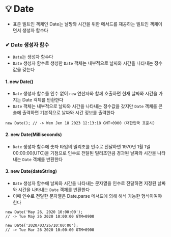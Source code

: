 # 💡 Date
- 표준 빌트인 객체인 Date는 날짱와 시간을 위한 메서드를 재공하는 빌트인 객체이면서 생성자 함수다

### ✔ Date 생성자 함수
- `Date`는 생성자 함수다
- `Date` 생성자 함수로 생성한 `Date` 객체는 내부적으로 날짜와 시간을 나타내는 정수값을 갖는다

#### 1. new Date()
- `Date` 생성자 함수를 인수 없이 `new` 연산자와 함께 호출하면 현재 날짜와 시간을 가지는 Date 객체를 반환한다
- `Date` 객체는 내부적으로 날짜와 시간을 나타내는 정수값을 갖지만 `Date` 객체를 콘솔에 출력하면 기본적으로 날짜와 시간 정보를 출력한다
```
new Date(); // -> Wen Jen 18 2023 12:13:18 GMT+0900 (대한민국 표준시)
```

#### 2. new Date(Milliseconds)
- `Date` 생성자 함수에 숫자 타입의 밀리초를 인수로 전달하면 1970년 1월 1일 00:00:00(UTC)을 기점으로 인수로 전달된 밀리초만큼 경과된 날짜와 시간을 나타내는 `Date` 객체를 반환한다

#### 3. new Date(dateString)
- `Date` 생성자 함수에 날짜와 시간을 나타내는 문자열을 인수로 전달하면 지정된 날짜와 시간을 나타내는 `Date` 객체를 반환한다
- 이때 인수로 전달한 문자열은 Date.parse 메서드에 의해 해석 가능한 형식이여야 한다
```
new Date('May 26, 2020 10:00:00');
// -> Tue May 26 2020 10:00:00 GTM+0900

new Date('2020/03/26/10:00:00');
// -> Tue Mar 26 2020 10:00:00 GTM+0900
```